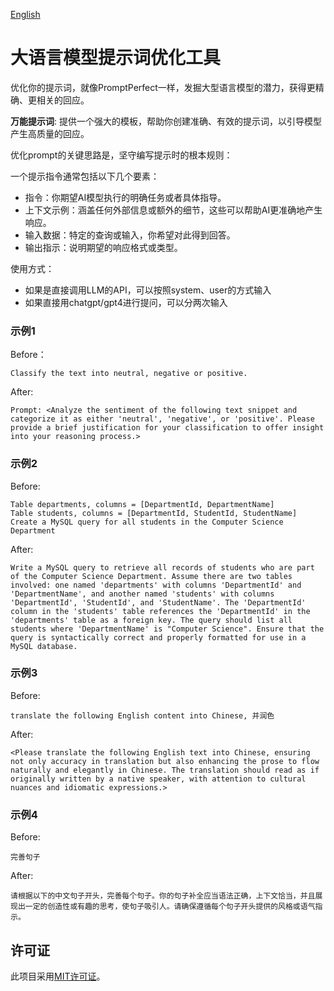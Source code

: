 [English](README.md)



# 大语言模型提示词优化工具

优化你的提示词，就像PromptPerfect一样，发掘大型语言模型的潜力，获得更精确、更相关的回应。

**万能提示词**: 提供一个强大的模板，帮助你创建准确、有效的提示词，以引导模型产生高质量的回应。



优化prompt的关键思路是，坚守编写提示时的根本规则：

一个提示指令通常包括以下几个要素：

- 指令：你期望AI模型执行的明确任务或者具体指导。
- 上下文示例：涵盖任何外部信息或额外的细节，这些可以帮助AI更准确地产生响应。
- 输入数据：特定的查询或输入，你希望对此得到回答。
- 输出指示：说明期望的响应格式或类型。



使用方式：

- 如果是直接调用LLM的API，可以按照system、user的方式输入
- 如果直接用chatgpt/gpt4进行提问，可以分两次输入



### 示例1

Before：

```
Classify the text into neutral, negative or positive. 
```

After:

```
Prompt: <Analyze the sentiment of the following text snippet and categorize it as either 'neutral', 'negative', or 'positive'. Please provide a brief justification for your classification to offer insight into your reasoning process.>
```

### 示例2

Before:

```
Table departments, columns = [DepartmentId, DepartmentName]
Table students, columns = [DepartmentId, StudentId, StudentName]
Create a MySQL query for all students in the Computer Science Department
```

After:

```
Write a MySQL query to retrieve all records of students who are part of the Computer Science Department. Assume there are two tables involved: one named 'departments' with columns 'DepartmentId' and 'DepartmentName', and another named 'students' with columns 'DepartmentId', 'StudentId', and 'StudentName'. The 'DepartmentId' column in the 'students' table references the 'DepartmentId' in the 'departments' table as a foreign key. The query should list all students where 'DepartmentName' is "Computer Science". Ensure that the query is syntactically correct and properly formatted for use in a MySQL database.
```

### 示例3

Before:

```
translate the following English content into Chinese, 并润色
```

After:

```
<Please translate the following English text into Chinese, ensuring not only accuracy in translation but also enhancing the prose to flow naturally and elegantly in Chinese. The translation should read as if originally written by a native speaker, with attention to cultural nuances and idiomatic expressions.>
```

### 示例4

Before:

```
完善句子
```

After:

```
请根据以下的中文句子开头，完善每个句子。你的句子补全应当语法正确，上下文恰当，并且展现出一定的创造性或有趣的思考，使句子吸引人。请确保遵循每个句子开头提供的风格或语气指示。
```



## 许可证

此项目采用[MIT许可证](https://chat.openai.com/c/LICENSE)。